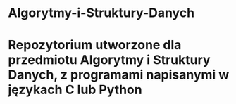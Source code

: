 # Algorytmy-i-Struktury-Danych
# Repozytorium utworzone dla przedmiotu Algorytmy i Struktury Danych, z programami napisanymi w językach C lub Python

